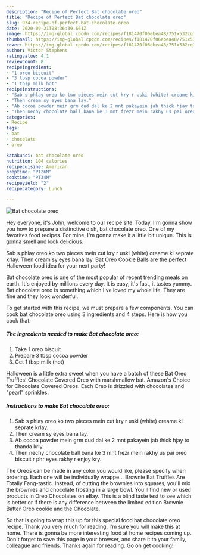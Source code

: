 ```yaml
---
description: "Recipe of Perfect Bat chocolate oreo"
title: "Recipe of Perfect Bat chocolate oreo"
slug: 934-recipe-of-perfect-bat-chocolate-oreo
date: 2020-09-21T08:36:39.661Z
image: https://img-global.cpcdn.com/recipes/f181470f06ebea48/751x532cq70/bat-chocolate-oreo-recipe-main-photo.jpg
thumbnail: https://img-global.cpcdn.com/recipes/f181470f06ebea48/751x532cq70/bat-chocolate-oreo-recipe-main-photo.jpg
cover: https://img-global.cpcdn.com/recipes/f181470f06ebea48/751x532cq70/bat-chocolate-oreo-recipe-main-photo.jpg
author: Victor Stephens
ratingvalue: 4.1
reviewcount: 8
recipeingredient:
- "1 oreo biscuit"
- "3 tbsp cocoa powder"
- "1 tbsp milk hot"
recipeinstructions:
- "Sab s phlay oreo ko two pieces mein cut kry r uski (white) creame ki seprate krlay."
- "Then cream sy eyes bana lay."
- "Ab cocoa powder mein grm dud dal ke 2 mnt pakayein jab thick hjay to thanda krly."
- "Then nechy chocolate ball bana ke 3 mnt frezr mein rakhy us pai oreo biscuit r phr eyes rakhy r enjoy kry."
categories:
- Recipe
tags:
- bat
- chocolate
- oreo

katakunci: bat chocolate oreo 
nutrition: 104 calories
recipecuisine: American
preptime: "PT26M"
cooktime: "PT34M"
recipeyield: "2"
recipecategory: Lunch

---
```



![Bat chocolate oreo](https://img-global.cpcdn.com/recipes/f181470f06ebea48/751x532cq70/bat-chocolate-oreo-recipe-main-photo.jpg)

Hey everyone, it's John, welcome to our recipe site. Today, I'm gonna show you how to prepare a distinctive dish, bat chocolate oreo. One of my favorites food recipes. For mine, I'm gonna make it a little bit unique. This is gonna smell and look delicious.

Sab s phlay oreo ko two pieces mein cut kry r uski (white) creame ki seprate krlay. Then cream sy eyes bana lay. Bat Oreo Cookie Balls are the perfect Halloween food idea for your next party!

Bat chocolate oreo is one of the most popular of recent trending meals on earth. It's enjoyed by millions every day. It is easy, it's fast, it tastes yummy. Bat chocolate oreo is something which I've loved my whole life. They are fine and they look wonderful.


To get started with this recipe, we must prepare a few components. You can cook bat chocolate oreo using 3 ingredients and 4 steps. Here is how you cook that.

<!--inarticleads1-->

##### The ingredients needed to make Bat chocolate oreo:

1. Take 1 oreo biscuit
1. Prepare 3 tbsp cocoa powder
1. Get 1 tbsp milk (hot)


Halloween is a little extra sweet when you have a batch of these Bat Oreo Truffles! Chocolate Covered Oreo with marshmallow bat. Amazon&#39;s Choice for Chocolate Covered Oreos. Each Oreo is drizzled with chocolates and &#34;pearl&#34; sprinkles. 

<!--inarticleads2-->

##### Instructions to make Bat chocolate oreo:

1. Sab s phlay oreo ko two pieces mein cut kry r uski (white) creame ki seprate krlay.
1. Then cream sy eyes bana lay.
1. Ab cocoa powder mein grm dud dal ke 2 mnt pakayein jab thick hjay to thanda krly.
1. Then nechy chocolate ball bana ke 3 mnt frezr mein rakhy us pai oreo biscuit r phr eyes rakhy r enjoy kry.


The Oreos can be made in any color you would like, please specify when ordering. Each one will be individually wrappe… Brownie Bat Truffles Are Totally Fang-tastic. Instead, of cutting the brownies into squares, you&#39;ll mix the brownies and chocolate frosting in a large bowl. You&#39;ll find new or used products in Oreo Chocolates on eBay. This is a blind taste test to see which is better or if there is any difference between the limited edition Brownie Batter Oreo cookie and the Chocolate. 

So that is going to wrap this up for this special food bat chocolate oreo recipe. Thank you very much for reading. I'm sure you will make this at home. There is gonna be more interesting food at home recipes coming up. Don't forget to save this page in your browser, and share it to your family, colleague and friends. Thanks again for reading. Go on get cooking!
